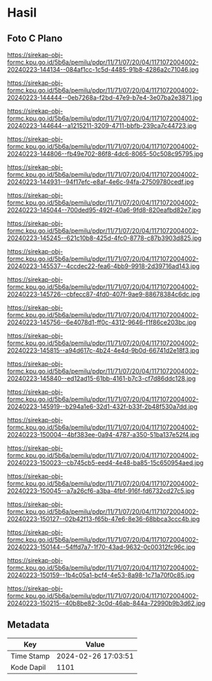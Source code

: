 # Hasil

## Foto C Plano

https://sirekap-obj-formc.kpu.go.id/5b6a/pemilu/pdpr/11/71/07/20/04/1171072004002-20240223-144134--084af1cc-1c5d-4485-91b8-4286a2c71046.jpg

https://sirekap-obj-formc.kpu.go.id/5b6a/pemilu/pdpr/11/71/07/20/04/1171072004002-20240223-144444--0eb7268a-f2bd-47e9-b7e4-3e07ba2e3871.jpg

https://sirekap-obj-formc.kpu.go.id/5b6a/pemilu/pdpr/11/71/07/20/04/1171072004002-20240223-144644--a1215211-3209-4711-bbfb-239ca7c44723.jpg

https://sirekap-obj-formc.kpu.go.id/5b6a/pemilu/pdpr/11/71/07/20/04/1171072004002-20240223-144806--fb49e702-86f8-4dc6-8065-50c508c95795.jpg

https://sirekap-obj-formc.kpu.go.id/5b6a/pemilu/pdpr/11/71/07/20/04/1171072004002-20240223-144931--94f17efc-e8af-4e6c-94fa-27509780cedf.jpg

https://sirekap-obj-formc.kpu.go.id/5b6a/pemilu/pdpr/11/71/07/20/04/1171072004002-20240223-145044--700ded95-492f-40a6-9fd8-820eafbd82e7.jpg

https://sirekap-obj-formc.kpu.go.id/5b6a/pemilu/pdpr/11/71/07/20/04/1171072004002-20240223-145245--621c10b8-425d-4fc0-8778-c87b3903d825.jpg

https://sirekap-obj-formc.kpu.go.id/5b6a/pemilu/pdpr/11/71/07/20/04/1171072004002-20240223-145537--4ccdec22-fea6-4bb9-9918-2d39716ad143.jpg

https://sirekap-obj-formc.kpu.go.id/5b6a/pemilu/pdpr/11/71/07/20/04/1171072004002-20240223-145726--cbfecc87-4fd0-407f-9ae9-88678384c6dc.jpg

https://sirekap-obj-formc.kpu.go.id/5b6a/pemilu/pdpr/11/71/07/20/04/1171072004002-20240223-145756--6e4078d1-ff0c-4312-9646-f1f86ce203bc.jpg

https://sirekap-obj-formc.kpu.go.id/5b6a/pemilu/pdpr/11/71/07/20/04/1171072004002-20240223-145815--a94d617c-4b24-4e4d-9b0d-66741d2e18f3.jpg

https://sirekap-obj-formc.kpu.go.id/5b6a/pemilu/pdpr/11/71/07/20/04/1171072004002-20240223-145840--ed12ad15-61bb-4161-b7c3-cf7d86ddc128.jpg

https://sirekap-obj-formc.kpu.go.id/5b6a/pemilu/pdpr/11/71/07/20/04/1171072004002-20240223-145919--b294a1e6-32d1-432f-b33f-2b48f530a7dd.jpg

https://sirekap-obj-formc.kpu.go.id/5b6a/pemilu/pdpr/11/71/07/20/04/1171072004002-20240223-150004--4bf383ee-0a94-4787-a350-51ba137e52f4.jpg

https://sirekap-obj-formc.kpu.go.id/5b6a/pemilu/pdpr/11/71/07/20/04/1171072004002-20240223-150023--cb745cb5-eed4-4e48-ba85-15c650954aed.jpg

https://sirekap-obj-formc.kpu.go.id/5b6a/pemilu/pdpr/11/71/07/20/04/1171072004002-20240223-150045--a7a26cf6-a3ba-4fbf-916f-fd6732cd27c5.jpg

https://sirekap-obj-formc.kpu.go.id/5b6a/pemilu/pdpr/11/71/07/20/04/1171072004002-20240223-150127--02b42f13-f65b-47e6-8e36-68bbca3ccc4b.jpg

https://sirekap-obj-formc.kpu.go.id/5b6a/pemilu/pdpr/11/71/07/20/04/1171072004002-20240223-150144--54ffd7a7-1f70-43ad-9632-0c00312fc96c.jpg

https://sirekap-obj-formc.kpu.go.id/5b6a/pemilu/pdpr/11/71/07/20/04/1171072004002-20240223-150159--1b4c05a1-bcf4-4e53-8a98-1c71a70f0c85.jpg

https://sirekap-obj-formc.kpu.go.id/5b6a/pemilu/pdpr/11/71/07/20/04/1171072004002-20240223-150215--40b8be82-3c0d-46ab-844a-72990b9b3d62.jpg


## Metadata

| Key        | Value               |
| ---------- | ------------------- |
| Time Stamp | 2024-02-26 17:03:51 |
| Kode Dapil | 1101                |



